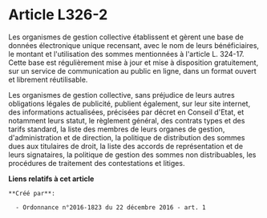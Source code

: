 # Article L326-2

Les organismes de gestion collective établissent et gèrent une base de données électronique unique recensant, avec le nom de
leurs bénéficiaires, le montant et l'utilisation des sommes mentionnées à l'article L. 324-17. Cette base est régulièrement
mise à jour et mise à disposition gratuitement, sur un service de communication au public en ligne, dans un format ouvert et
librement réutilisable. 

Les organismes de gestion collective, sans préjudice de leurs autres obligations légales de publicité, publient également,
sur leur site internet, des informations actualisées, précisées par décret en Conseil d'Etat, et notamment leurs statut, le
règlement général, des contrats types et des tarifs standard, la liste des membres de leurs organes de gestion,
d'administration et de direction, la politique de distribution des sommes dues aux titulaires de droit, la liste des accords
de représentation et de leurs signataires, la politique de gestion des sommes non distribuables, les procédures de traitement
des contestations et litiges.

**Liens relatifs à cet article**

	**Créé par**:

	  - Ordonnance n°2016-1823 du 22 décembre 2016 - art. 1
